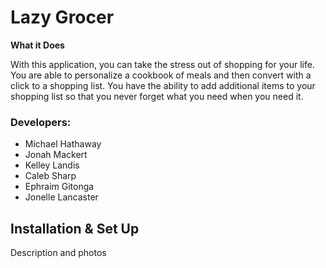 # Lazy Grocer

**What it Does**

With this application, you can take the stress out of shopping for your life. You are able to personalize a cookbook of meals and then convert with a click to a shopping list.  You have the ability to add additional items to your shopping list so that you never forget what you need when you need it. 

 ### Developers:
- Michael Hathaway
- Jonah Mackert
- Kelley Landis
- Caleb Sharp
- Ephraim Gitonga
- Jonelle Lancaster

## Installation & Set Up
Description and photos
